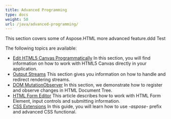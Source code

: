 ```yaml
---
title: Advanced Programming
type: docs
weight: 50
url: /java/advanced-programming/
---
```

This section covers some of Aspose.HTML more advanced feature.ddd
 Test

The following topics are available:

* [Edit HTML5 Canvas Programmatically](/html/java/edit-html5-canvas-programmatically/)
  In this section, you will find information on how to work with HTML5 Canvas directly in your application.
* [Output Streams](/html/java/output-streams/)
  This section gives you information on how to handle and redirect rendering streams.
* [DOM MutationObserver](/html/java/dom-mutationobserver/)
  In this section, we demonstrate how to register and observe changes in HTML Document Tree.
* [HTML Form Editor](/html/java/html-form-editor/)
  This article describes how to work with HTML Form Element, input controls and submitting information.
* [CSS Extensions](/html/java/css-extensions/)
  In this guide, you will learn how to use *\-aspose-* prefix and advanced CSS functional.